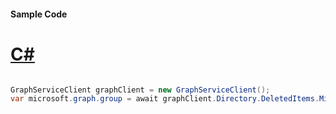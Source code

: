 #### Sample Code
# [C#](#tab/Csharp)

```C#

GraphServiceClient graphClient = new GraphServiceClient();
var microsoft.graph.group = await graphClient.Directory.DeletedItems.Microsoft.graph.group.Request().GetAsync();

```
